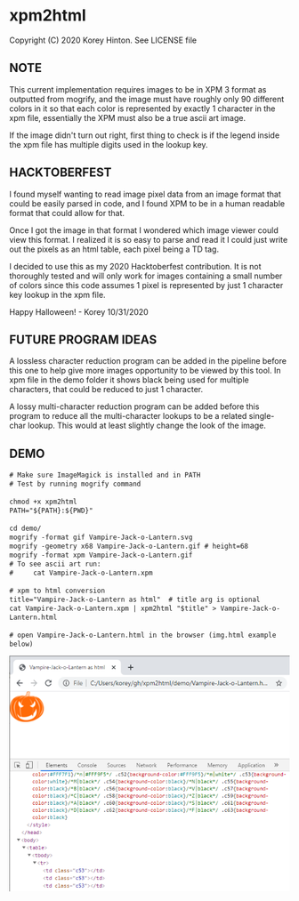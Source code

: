 # xpm2html

Copyright (C) 2020 Korey Hinton. See LICENSE file

## NOTE

This current implementation requires images to be in XPM 3 format as outputted
from mogrify, and the image must have roughly only 90 different colors in it so
that each color is represented by exactly 1 character in the xpm file,
essentially the XPM must also be a true ascii art image.

If the image didn't turn out right, first thing to check is if the legend
inside the xpm file has multiple digits used in the lookup key.

## HACKTOBERFEST

I found myself wanting to read image pixel data from an image format that could
be easily parsed in code, and I found XPM to be in a human readable format that
could allow for that.

Once I got the image in that format I wondered which image viewer could view
this format. I realized it is so easy to parse and read it I could just write
out the pixels as an html table, each pixel being a TD tag.

I decided to use this as my 2020 Hacktoberfest contribution. It is not
thoroughly tested and will only work for images containing a small number of
colors since this code assumes 1 pixel is represented by just 1 character key
lookup in the xpm file.

Happy Halloween! - Korey 10/31/2020

## FUTURE PROGRAM IDEAS

A lossless character reduction program can be added in the pipeline before this
one to help give more images opportunity to be viewed by this tool. In xpm file
in the demo folder it shows black being used for multiple characters, that
could be reduced to just 1 character.

A lossy multi-character reduction program can be added before this program to
reduce all the multi-character lookups to be a related single-char lookup. This
would at least slightly change the look of the image.

## DEMO

```
# Make sure ImageMagick is installed and in PATH
# Test by running mogrify command

chmod +x xpm2html
PATH="${PATH}:${PWD}"

cd demo/
mogrify -format gif Vampire-Jack-o-Lantern.svg
mogrify -geometry x68 Vampire-Jack-o-Lantern.gif # height=68
mogrify -format xpm Vampire-Jack-o-Lantern.gif
# To see ascii art run:
#     cat Vampire-Jack-o-Lantern.xpm

# xpm to html conversion
title="Vampire-Jack-o-Lantern as html"  # title arg is optional
cat Vampire-Jack-o-Lantern.xpm | xpm2html "$title" > Vampire-Jack-o-Lantern.html

# open Vampire-Jack-o-Lantern.html in the browser (img.html example below) 
```

![Demo Screen Capture](demo/Capture.PNG)

